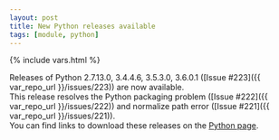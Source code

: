 ```yaml
---
layout: post
title: New Python releases available
tags: [module, python]
---
```

{% include vars.html %}

Releases of Python 2.7.13.0, 3.4.4.6, 3.5.3.0, 3.6.0.1 ([Issue #223]({{ var_repo_url }}/issues/223)) are now available.<br />
This release resolves the Python packaging problem ([Issue #222]({{ var_repo_url }}/issues/222)) and normalize path error ([Issue #221]({{ var_repo_url }}/issues/221)).<br />
You can find links to download these releases on the [Python page](/tools/python).